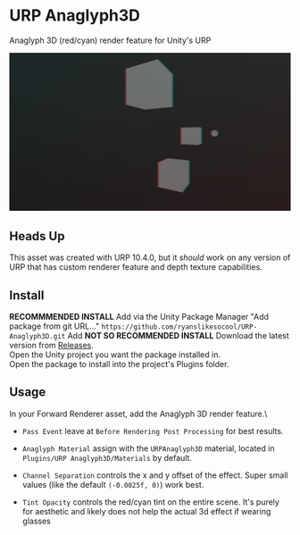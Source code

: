 # URP Anaglyph3D
 Anaglyph 3D (red/cyan) render feature for Unity's URP

![Sample Image](images/sample.jpg)

## Heads Up
This asset was created with URP 10.4.0, but it *should* work on any version of URP that has custom renderer feature and depth texture capabilities.

## Install
**RECOMMMENDED INSTALL**
Add via the Unity Package Manager
"Add package from git URL..."
`https://github.com/ryanslikesocool/URP-Anaglyph3D.git`
Add
**NOT SO RECOMMENDED INSTALL**
Download the latest version from [Releases](https://github.com/ryanslikesocool/URP-Anaglyph3D/releases).\
Open the Unity project you want the package installed in.\
Open the package to install into the project's Plugins folder.

## Usage
In your Forward Renderer asset, add the Anaglyph 3D render feature.\
- `Pass Event` leave at `Before Rendering Post Processing` for best results.
- `Anaglyph Material` assign with the `URPAnaglyph3D` material, located in `Plugins/URP Anaglyph3D/Materials` by default.

- `Channel Separation` controls the x and y offset of the effect.  Super small values (like the default `(-0.0025f, 0)`) work best.
- `Tint Opacity` controls the red/cyan tint on the entire scene.  It's purely for aesthetic and likely does not help the actual 3d effect if wearing glasses
